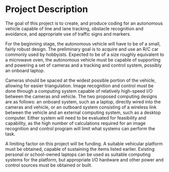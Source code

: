 Project Description
===================
The goal of this project is to create, and produce coding for an autonomous vehicle capable of line and lane tracking, obstacle recognition and avoidance, and appropriate use of traffic signs and markers.

For the beginning stage, the autonomous vehicle will have to be of a small, fairly robust design. The preliminary goal is to acquire and use an R/C car commonly used by hobbyists. Expected to be of a size roughly equivalent to a microwave oven, the autonomous vehicle must be capable of supporting and powering a set of cameras and a tracking and control system, possibly an onboard laptop. 

Cameras should be spaced at the widest possible portion of the vehicle, allowing for easier triangulation. Image recognition and control must be done through a computing system capable of relatively high-speed I/O between the cameras and vehicle. The two proposed computing designs are as follows: an onboard system, such as a laptop, directly wired into the cameras and vehicle, or an outboard system consisting of a wireless link between the vehicle and an external computing system, such as a desktop computer. Either system will need to be evaluated for feasibility and capability, as the high number of calculations required for an image recognition and control program will limit what systems can perform the task. 

A limiting factor on this project will be funding. A suitable vehicular platform must be obtained, capable of sustaining the items listed earlier. Existing personal or school-owned laptops can be used as suitable computing systems for the platform, but appropriate I/O hardware and other power and control sources must be obtained or built.